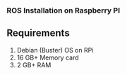 ### ROS Installation on Raspberry PI

## Requirements
1. Debian (Buster) OS on RPi
2. 16 GB+ Memory card
3. 2 GB+ RAM

